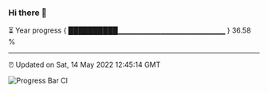 ### Hi there 👋

⏳ Year progress { ██████████▁▁▁▁▁▁▁▁▁▁▁▁▁▁▁▁▁▁▁▁ } 36.58 %

---

⏰ Updated on Sat, 14 May 2022 12:45:14 GMT

![Progress Bar CI](https://github.com/ZhaoGui/ZhaoGui/workflows/Progress%20Bar%20CI/badge.svg)
